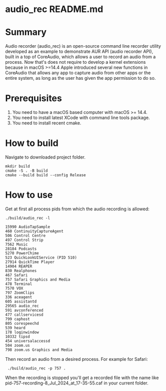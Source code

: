 # audio_rec README.md

# Summary

Audio recorder (audio_rec) is an open-source command line recorder utility developed as an
example to demonstrate AUR API (audio recorder API), built in a top of CoreAudio, which
allows a user to record an audio from a process. Now that's does not require to develop
a kernel extensions because in macOS  >=14.4 Apple introduced several new functions in CoreAudio that allows any app to capture audio from other apps or the entire system, as long as the user has given the app permission to do so.

# Prerequisites

1. You need to have a macOS based computer with macOS >= 14.4.
2. You need to install latest XCode with command line tools package.
3. You need to install recent cmake.

# How to build

Navigate to downloaded project folder.

```
mkdir build
cmake -S . -B build
cmake --build build --config Release
```

# How to use

Get at first all process pids from which the audio recording is allowed:

```
./build/audio_rec -l

15990 AudioTapSample
460 ContinuityCaptureAgent
506 Control Centre
497 Control Strip
7562 Music
28184 Podcasts
5270 PowerChime
523 QuickLookUIService (PID 510)
27914 QuickTime Player
14904 REAPER
830 Realphones
467 Safari
757 Safari Graphics and Media
478 Terminal
7570 VOX
797 ZoomClips
336 aceagent
605 assistantd
29565 audio_rec
591 avconferenced
477 callservicesd
799 caphost
805 corespeechd
539 heard
178 loginwindow
10332 tipsd
454 universalaccessd
504 zoom.us
798 zoom.us Graphics and Media

```

Then record an audio from a desired process. For example for Safari:

```
 ./build/audio_rec -p 757 .
```
When the recording is stopped you'll get a recorded file with the 
name like pid-757-recording-8_Jul_2024_at_17-35-55.caf in your current folder.

